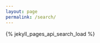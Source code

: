 ```yaml
---
layout: page
permalink: /search/
---
```


{% jekyll_pages_api_search_load %}

<script>
  var baseurl = "{{ site.baseurl }}";
  var searchData = {{ site.data.search | jsonify }};
</script>


<script src="{{ '/assets/js/lib/lunr.min.js' | prepend: site.baseurl  }}"></script>
<script src="{{ '/assets/js/search.js' | prepend: site.baseurl  }}"></script>
